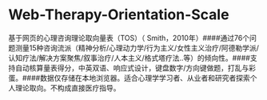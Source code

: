 # Web-Therapy-Orientation-Scale
基于网页的心理咨询理论取向量表（TOS）（ Smith，2010年）####通过76个问题测量15种咨询流派（精神分析/心理动力学/行为主义/女性主义治疗/阿德勒学派/认知疗法/解决方案聚焦/叙事治疗/人本主义/格式塔疗法..等）的倾向性。####支持自动核算量表得分，中英双语、响应式设计，键盘数字/方向键做题，打乱与彩蛋。####数据仅存储在本地浏览器。适合心理学学习者、从业者和研究者探索个人理论取向。不构成直接医疗指导。
